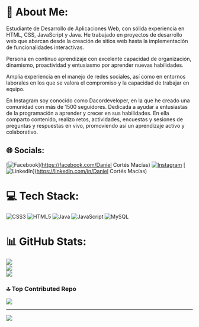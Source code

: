 # 💫 About Me:
Estudiante de Desarrollo de Aplicaciones Web, con sólida experiencia en HTML, CSS, JavaScript y Java. He trabajado en proyectos de desarrollo web que abarcan desde la creación de sitios web hasta la implementación de funcionalidades interactivas.

Persona en continuo aprendizaje con excelente capacidad de organización, dinamismo, proactividad y entusiasmo por aprender nuevas habilidades.

Amplia experiencia en el manejo de redes sociales, así como en entornos laborales en los que se valora el compromiso y la capacidad de trabajar en equipo.

En Instagram soy conocido como Dacordeveloper, en la que he creado una comunidad con más de 1500 seguidores. Dedicada a ayudar a entusiastas de la programación a aprender y crecer en sus habilidades. En ella comparto contenido, realizo retos, actividades, encuestas y sesiones de preguntas y respuestas en vivo, promoviendo así un aprendizaje activo y colaborativo.


## 🌐 Socials:
[![Facebook](https://img.shields.io/badge/Facebook-%231877F2.svg?logo=Facebook&logoColor=white)](https://facebook.com/Daniel Cortés Macías) [![Instagram](https://img.shields.io/badge/Instagram-%23E4405F.svg?logo=Instagram&logoColor=white)](https://instagram.com/dacordeveloper) [![LinkedIn](https://img.shields.io/badge/LinkedIn-%230077B5.svg?logo=linkedin&logoColor=white)](https://linkedin.com/in/Daniel Cortés Macías) 

# 💻 Tech Stack:
![CSS3](https://img.shields.io/badge/css3-%231572B6.svg?style=for-the-badge&logo=css3&logoColor=white) ![HTML5](https://img.shields.io/badge/html5-%23E34F26.svg?style=for-the-badge&logo=html5&logoColor=white) ![Java](https://img.shields.io/badge/java-%23ED8B00.svg?style=for-the-badge&logo=java&logoColor=white) ![JavaScript](https://img.shields.io/badge/javascript-%23323330.svg?style=for-the-badge&logo=javascript&logoColor=%23F7DF1E) ![MySQL](https://img.shields.io/badge/mysql-%2300f.svg?style=for-the-badge&logo=mysql&logoColor=white)
# 📊 GitHub Stats:
![](https://github-readme-stats.vercel.app/api?username=dcormac412&theme=dark&hide_border=false&include_all_commits=false&count_private=false)<br/>
![](https://github-readme-streak-stats.herokuapp.com/?user=dcormac412&theme=dark&hide_border=false)<br/>
![](https://github-readme-stats.vercel.app/api/top-langs/?username=dcormac412&theme=dark&hide_border=false&include_all_commits=false&count_private=false&layout=compact)

### 🔝 Top Contributed Repo
![](https://github-contributor-stats.vercel.app/api?username=dcormac412&limit=5&theme=dark&combine_all_yearly_contributions=true)

---
[![](https://visitcount.itsvg.in/api?id=dcormac412&icon=0&color=0)](https://visitcount.itsvg.in)

<!-- Proudly created with GPRM ( https://gprm.itsvg.in ) -->
